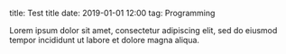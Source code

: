 title: Test title
date: 2019-01-01 12:00
tag: Programming

Lorem ipsum dolor sit amet,
consectetur adipiscing elit,
sed do eiusmod tempor incididunt
ut labore et dolore magna aliqua.
